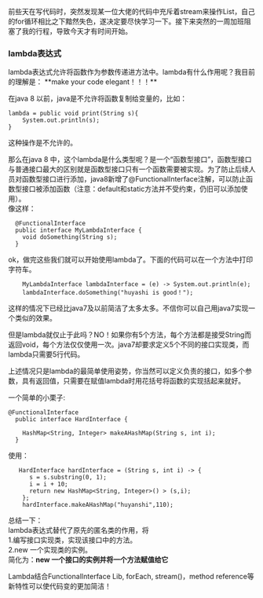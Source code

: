 前些天在写代码时，突然发现某一位大佬的代码中充斥着stream来操作List，自己的for循环相比之下黯然失色，遂决定要尽快学习一下。接下来突然的一周加班阻塞了我的行程，导致今天才有时间开始。

<h3>lambda表达式</h3>  
lambda表达式允许将函数作为参数传递进方法中。lambda有什么作用呢？我目前的理解是：  
**make your code elegant！！！**  

在java 8 以前，java是不允许将函数复制给变量的，比如：  
```
lambda = public void print(String s){
	System.out.println(s);
} 
```  
这种操作是不允许的。  

那么在java 8 中，这个lambda是什么类型呢？是一个“函数型接口”，函数型接口与普通接口最大的区别就是函数型接口只有一个函数需要被实现。为了防止后续人员对函数型接口进行添加，java8新增了@FunctionalInterface注解，可以防止函数型接口被添加函数（注意：default和static方法并不受约束，仍旧可以添加使用）。  
像这样：  
```
  @FunctionalInterface
  public interface MyLambdaInterface {
    void doSomething(String s);
  }
```
ok，做完这些我们就可以开始使用lambda了。下面的代码可以在一个方法中打印字符车。  
```
	MyLambdaInterface lambdaInterface = (e) -> System.out.println(e);
    lambdaInterface.doSomething("huyashi is good！");
```
这样的情况下已经比java7及以前简洁了太多太多。不信你可以自己用java7实现一个类似的效果。  

但是lambda就仅止于此吗？NO！如果你有5个方法，每个方法都是接受String而返回void，每个方法仅仅使用一次。java7却要求定义5个不同的接口实现类，而lambda只需要5行代码。  

上述情况只是lambda的最简单使用姿势，你当然可以定义负责的接口，如多个参数，具有返回值，只需要在赋值lambda时用花括号将函数的实现括起来就好。

一个简单的小栗子:  
```
@FunctionalInterface
  public interface HardInterface {

    HashMap<String, Integer> makeAHashMap(String s, int i);
  }
```  
使用：
```
   HardInterface hardInterface = (String s, int i) -> {
      s = s.substring(0, 1);
      i = i + 10;
      return new HashMap<String, Integer>() > (s,i);
    };
    hardInterface.makeAHashMap("huyanshi",110);
```

总结一下：  
lambda表达式替代了原先的匿名类的作用，将  
1.编写接口实现类，实现该接口中的方法。  
2.new 一个实现类的实例。  
简化为：**new 一个接口的实例并将一个方法赋值给它**  

Lambda结合FunctionalInterface Lib, forEach, stream()，method reference等新特性可以使代码变的更加简洁！
